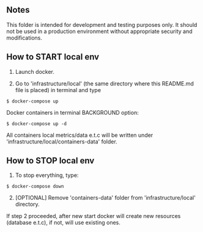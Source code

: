 ## Notes

This folder is intended for development and testing purposes only. It should not be used in a production environment without appropriate security and modifications.

## How to START local env

1. Launch docker. </br >

2. Go to 'infrastructure/local' (the same directory where this README.md file is placed) in terminal and type
```
$ docker-compose up
```
Docker containers in terminal BACKGROUND option:
```
$ docker-compose up -d
```

All containers local metrics/data e.t.c will be written under 'infrastructure/local/containers-data' folder.

## How to STOP local env

1. To stop everything, type:
```
$ docker-compose down
```

2. [OPTIONAL] Remove 'containers-data' folder from 'infrastructure/local' directory.

If step 2 proceeded, after new start docker will create new resources (database e.t.c), if not, will use existing ones.